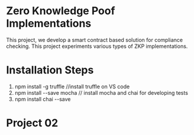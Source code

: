 
# Zero Knowledge Poof Implementations


This project, we develop a smart contract based solution for compliance checking. This project experiments various types of ZKP implementations.


# Installation Steps
1. npm install -g truffle //install truffle on VS code
2. npm install --save mocha // install mocha and chai for developing tests
3. npm install chai --save

# Project 02
